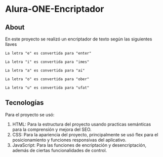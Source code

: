 # Alura-ONE-Encriptador
## About
En este proyecto se realizó un encriptador de texto según las siguientes llaves

`La letra "e" es convertida para "enter"`

`La letra "i" es convertida para "imes"`

`La letra "a" es convertida para "ai"`

`La letra "o" es convertida para "ober"`

`La letra "u" es convertida para "ufat"`

## Tecnologías
Para el proyecto se usó:
1. HTML: Para la estructura del proyecto usando practicas semánticas para la comprensión y mejora del SEO.
2. CSS: Para la apariencia del proyecto, principalmente se usó flex para el posicionamiento y funciones responsivas del aplicativo.
3. JavaScript: Para las funciones de encriptación y desencriptación, además de ciertas funcionalidades de control.
